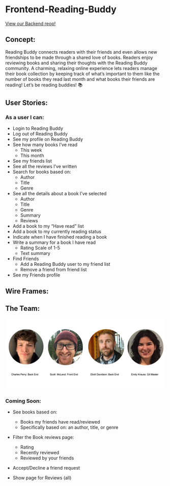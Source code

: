 # Frontend-Reading-Buddy
[View our Backend reop!](https://github.com/Emily-Rose-K/Backend-Reading-Buddy)
## Concept:

Reading Buddy connects readers with their friends and even allows new friendships to be made through a shared love of books. Readers enjoy reviewing books and sharing their thoughts with the Reading Buddy community. A charming, relaxing online experience lets readers manage their book collection by keeping track of what’s important to them like the number of books they read last month and what books their friends are reading! Let’s be reading buddies!  📚

## User Stories:

### As a user I can: 
- Login to Reading Buddy 
- Log out of Reading Buddy
- See my profile on Reading Buddy
- See how many books I’ve read
  - This week
  - This month
- See my friends list
- See all the reviews I’ve written
- Search for books based on:
  - Author
  - Title
  - Genre
- See all the details about a book I’ve selected
  - Author
  - Title
  - Genre
  - Summary
  - Reviews
- Add a book to my “Have read”  list
- Add a book to my  currently reading status
- Indicate when I have finished reading a book
- Write a summary for a book I have read
  - Rating Scale of 1-5
  - Text summary
- Find Friends
  - Add a Reading Buddy user to my friend list
  - Remove a friend from friend list
- See my Friends profile

## Wire Frames: 

## The Team:
![The Team](./public/Team.png?raw=true)
### Coming Soon:

- See books based on:
  - Books my friends have read/reviewed
  - Specifically based on: an author, title, or genre

- Filter the Book reviews page:
  - Rating
  - Recently reviewed
  - Reviewed by your friends

- Accept/Decline a friend request
- Show page for Reviews (all)

